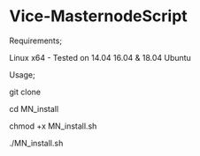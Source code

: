 # Vice-MasternodeScript

Requirements;

Linux x64 - Tested on 14.04 16.04 & 18.04 Ubuntu

Usage;

git clone 

cd MN_install

chmod +x MN_install.sh

./MN_install.sh
